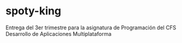 # spoty-king
 Entrega del 3er trimestre para la asignatura de Programación del CFS Desarrollo de Aplicaciones Multiplataforma
